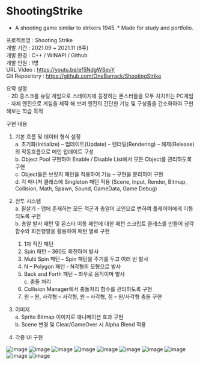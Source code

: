 # ShootingStrike
* A shooting game similar to strikers 1945. * Made for study and portfolio.

프로젝트명 : Shooting Strike  
개발 기간 : 2021.09 ~ 2021.11 (8주)  
개발 환경 : C++ / WINAPI / Github  
개발 인원 : 1명  
URL	Video : https://youtu.be/ef5NdgWSevY  
Git Repository :  https://github.com/OneBarrack/ShootingStrike

요약 설명  
ㆍ2D 종스크롤 슈팅 게임으로 스테이지에 등장하는 몬스터들을 모두 처치하는 PC게임  
ㆍ자체 엔진으로 게임을 제작 해 보며 엔진의 간단한 기능 및 구성들을 간소화하여 구현 해보는 학습 목적  

구현 내용  
1) 기본 흐름 및 데이터 형식 설정  
   a. 초기화(Initialize) – 업데이트(Update) – 렌더링(Rendering) – 해제(Release) 의 작동흐름으로 메인 업데이트 구성  
   b. Object Pool 구현하여 Enable / Disable List에서 모든 Object를 관리하도록 구현  
   c. Object들은 브릿지 패턴을 적용하여 기능 – 구현을 분리하여 구현  
   d. 각 매니저 클래스에 Singleton 패턴 적용 (Scene, Input, Render, Bitmap, Collision, Math, Spawn, Sound, GameData, Game Debug)  

2) 전투 시스템  
   a. 필살기 - 맵에 존재하는 모든 적군과 총알이 코인으로 변하여 플레이어에게 이동되도록 구현  
   b. 총알 발사 패턴 및 몬스터 이동 패턴에 대한 패턴 스크립트 클래스를 만들어 삼각함수와 회전행렬을 활용하여 패턴 별로 구현  
      1. 1자 직진 패턴  
      2. Spin 패턴 – 360도 회전하며 발사  
      3. Multi Spin 패턴 – Spin 패턴을 주기를 두고 여러 번 발사  
      4. N – Polygon 패턴 - N각형의 모형으로 발사  
      5. Back and Forth 패턴 – 좌우로 움직이며 발사  
   c. 충돌 처리  
      1. Collision Manager에서 충돌처리 함수를 관리하도록 구현  
      2. 원 – 원, 사각형 – 사각형, 원 – 사각형, 점 – 원/사각형 충돌 구현  
  
3) 이미지  
    a. Sprite Bitmap 이미지로 애니메이션 효과 구현  
    b. Scene 변경 및 Clear/GameOver 시 Alpha Blend 적용  
    
4) 각종 UI 구현

![image](https://user-images.githubusercontent.com/62101267/141670926-79cd3d8c-4f65-4f73-9477-96f818937f99.png) ![image](https://user-images.githubusercontent.com/62101267/141670934-2c1a188a-a77a-4000-ad00-f5297cbb52bb.png) ![image](https://user-images.githubusercontent.com/62101267/141670939-ff1047e1-258d-43cb-a78d-1e70fd9cbbb6.png) ![image](https://user-images.githubusercontent.com/62101267/141670940-92d57606-16be-4dc5-b7cb-695d82b5ff1c.png) ![image](https://user-images.githubusercontent.com/62101267/141670942-71511633-8829-4fea-addd-024b01e4694a.png) ![image](https://user-images.githubusercontent.com/62101267/141670943-77245071-bc91-4390-bbd3-31340819f1e0.png) ![image](https://user-images.githubusercontent.com/62101267/141670949-c3663f2f-97e0-4839-a03b-a4e8aca03043.png) ![image](https://user-images.githubusercontent.com/62101267/141670952-7aa25a5c-891e-4be4-85e0-dde78642d022.png) ![image](https://user-images.githubusercontent.com/62101267/141670954-4f67c456-31fe-49ed-b61f-93ac1b198487.png) ![image](https://user-images.githubusercontent.com/62101267/141670955-c040a1fa-692b-48e2-a3e9-861396325ceb.png)









